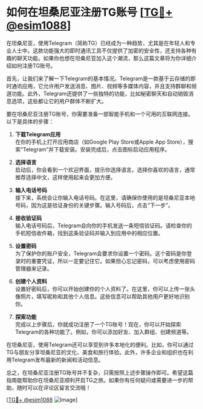 # 如何在坦桑尼亚注册TG账号 [[TG💪+ @esim1088](https://t.me/s/esim1088)]

在坦桑尼亚，使用Telegram（简称TG）已经成为一种趋势，尤其是在年轻人和专业人士中。这款功能强大的即时通讯工具不仅提供了加密的安全性，还支持各种有趣的聊天功能。如果你也想在坦桑尼亚加入这个潮流，那么这篇文章将为你详细介绍如何注册TG账号。

首先，让我们来了解一下Telegram的基本情况。Telegram是一款基于云存储的即时通讯应用，它允许用户发送消息、图片、视频等多媒体内容，并且支持群聊和频道功能。此外，Telegram还提供了一些独特的功能，比如秘密聊天和自动销毁消息选项，这些都让它的用户群体不断扩大。

要在坦桑尼亚注册TG账号，你需要准备一部智能手机和一个可用的互联网连接。以下是具体的步骤：

1. **下载Telegram应用**  
   在你的手机上打开应用商店（如Google Play Store或Apple App Store），搜索“Telegram”并下载安装。安装完成后，点击图标启动应用程序。

2. **选择语言**  
   启动后，你会看到一个欢迎界面，提示你选择语言。选择你喜欢的语言，通常推荐选择中文，这样使用起来会更加方便。

3. **输入电话号码**  
   接下来，系统会让你输入电话号码。在这里，请确保你使用的是坦桑尼亚本地号码，因为这是验证身份的关键步骤。输入号码后，点击“下一步”。

4. **接收验证码**  
   输入电话号码后，Telegram会向你的手机发送一条短信验证码。请检查你的手机短信收件箱，找到这条验证码并输入到应用中的相应位置。

5. **设置密码**  
   为了保护你的账户安全，Telegram会要求你设置一个密码。这个密码是你登录时的重要凭证，所以一定要记住它。如果担心忘记密码，可以考虑使用密码管理器来记录。

6. **创建个人资料**  
   设置好密码后，你可以开始创建你的个人资料了。在这里，你可以上传一张头像照片，填写昵称和其他个人信息。这些信息可以帮助其他用户更好地识别你。

7. **探索功能**  
   完成以上步骤后，你就成功注册了一个TG账号！现在，你可以开始探索Telegram的各种功能了。例如，你可以添加好友、加入群组、创建频道等。

在坦桑尼亚，使用Telegram还可以享受到许多本地化的便利。比如，你可以通过TG与朋友分享坦桑尼亚的文化、美食和旅行体验。此外，许多企业和组织也在利用Telegram发布最新的新闻和活动信息。

总之，在坦桑尼亚注册TG账号并不复杂，只需按照上述步骤操作即可。希望这篇指南能帮助你在坦桑尼亚顺利开启TG之旅。如果你有任何疑问或需要进一步的帮助，随时可以在评论区留言交流哦！

[[TG💪+ @esim1088](https://t.me/s/esim1088) ![Image](https://i.postimg.cc/4NQfJmqS/Snipaste-2025-05-13-00-14-12.png)]